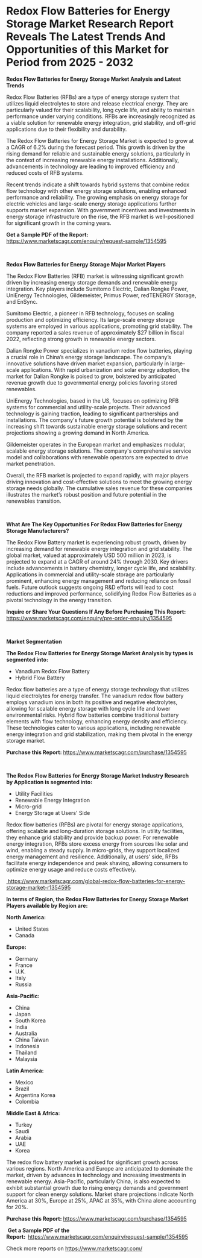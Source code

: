 <p><h1>Redox Flow Batteries for Energy Storage Market Research Report Reveals The Latest Trends And Opportunities of this Market for Period from 2025 - 2032</h1></p><p><strong>Redox Flow Batteries for Energy Storage Market Analysis and Latest Trends</strong></p>
<p><p>Redox Flow Batteries (RFBs) are a type of energy storage system that utilizes liquid electrolytes to store and release electrical energy. They are particularly valued for their scalability, long cycle life, and ability to maintain performance under varying conditions. RFBs are increasingly recognized as a viable solution for renewable energy integration, grid stability, and off-grid applications due to their flexibility and durability.</p><p>The Redox Flow Batteries for Energy Storage Market is expected to grow at a CAGR of 6.2% during the forecast period. This growth is driven by the rising demand for reliable and sustainable energy solutions, particularly in the context of increasing renewable energy installations. Additionally, advancements in technology are leading to improved efficiency and reduced costs of RFB systems. </p><p>Recent trends indicate a shift towards hybrid systems that combine redox flow technology with other energy storage solutions, enabling enhanced performance and reliability. The growing emphasis on energy storage for electric vehicles and large-scale energy storage applications further supports market expansion. With government incentives and investments in energy storage infrastructure on the rise, the RFB market is well-positioned for significant growth in the coming years.</p></p>
<p><strong>Get a Sample PDF of the Report:&nbsp;</strong> <a href="https://www.marketscagr.com/enquiry/request-sample/1354595?utm_campaign=1869&utm_medium=2&utm_source=Github&utm_content=ia&utm_term=04022025&utm_id=redox-flow-batteries-for-energy-storage">https://www.marketscagr.com/enquiry/request-sample/1354595</a></p>
<p>&nbsp;</p>
<p><strong>Redox Flow Batteries for Energy Storage Major Market Players</strong></p>
<p><p>The Redox Flow Batteries (RFB) market is witnessing significant growth driven by increasing energy storage demands and renewable energy integration. Key players include Sumitomo Electric, Dalian Rongke Power, UniEnergy Technologies, Gildemeister, Primus Power, redTENERGY Storage, and EnSync.</p><p>Sumitomo Electric, a pioneer in RFB technology, focuses on scaling production and optimizing efficiency. Its large-scale energy storage systems are employed in various applications, promoting grid stability. The company reported a sales revenue of approximately $27 billion in fiscal 2022, reflecting strong growth in renewable energy sectors.</p><p>Dalian Rongke Power specializes in vanadium redox flow batteries, playing a crucial role in China’s energy storage landscape. The company’s innovative solutions have driven market expansion, particularly in large-scale applications. With rapid urbanization and solar energy adoption, the market for Dalian Rongke is poised to grow, bolstered by anticipated revenue growth due to governmental energy policies favoring stored renewables.</p><p>UniEnergy Technologies, based in the US, focuses on optimizing RFB systems for commercial and utility-scale projects. Their advanced technology is gaining traction, leading to significant partnerships and installations. The company's future growth potential is bolstered by the increasing shift towards sustainable energy storage solutions and recent projections showing a growing demand in North America.</p><p>Gildemeister operates in the European market and emphasizes modular, scalable energy storage solutions. The company's comprehensive service model and collaborations with renewable operators are expected to drive market penetration. </p><p>Overall, the RFB market is projected to expand rapidly, with major players driving innovation and cost-effective solutions to meet the growing energy storage needs globally. The cumulative sales revenue for these companies illustrates the market’s robust position and future potential in the renewables transition.</p></p>
<p>&nbsp;</p>
<p><strong>What Are The Key Opportunities For Redox Flow Batteries for Energy Storage Manufacturers?</strong></p>
<p><p>The Redox Flow Battery market is experiencing robust growth, driven by increasing demand for renewable energy integration and grid stability. The global market, valued at approximately USD 500 million in 2023, is projected to expand at a CAGR of around 24% through 2030. Key drivers include advancements in battery chemistry, longer cycle life, and scalability. Applications in commercial and utility-scale storage are particularly prominent, enhancing energy management and reducing reliance on fossil fuels. Future outlook suggests ongoing R&D efforts will lead to cost reductions and improved performance, solidifying Redox Flow Batteries as a pivotal technology in the energy transition.</p></p>
<p><strong>Inquire or Share Your Questions If Any Before Purchasing This Report:</strong> <a href="https://www.marketscagr.com/enquiry/pre-order-enquiry/1354595?utm_campaign=1869&utm_medium=2&utm_source=Github&utm_content=ia&utm_term=04022025&utm_id=redox-flow-batteries-for-energy-storage">https://www.marketscagr.com/enquiry/pre-order-enquiry/1354595</a></p>
<p>&nbsp;</p>
<p><strong>Market Segmentation</strong></p>
<p><strong>The Redox Flow Batteries for Energy Storage Market Analysis by types is segmented into:</strong></p>
<p><ul><li>Vanadium Redox Flow Battery</li><li>Hybrid Flow Battery</li></ul></p>
<p><p>Redox flow batteries are a type of energy storage technology that utilizes liquid electrolytes for energy transfer. The vanadium redox flow battery employs vanadium ions in both its positive and negative electrolytes, allowing for scalable energy storage with long cycle life and lower environmental risks. Hybrid flow batteries combine traditional battery elements with flow technology, enhancing energy density and efficiency. These technologies cater to various applications, including renewable energy integration and grid stabilization, making them pivotal in the energy storage market.</p></p>
<p><strong>Purchase this Report:&nbsp;</strong><a href="https://www.marketscagr.com/purchase/1354595?utm_campaign=1869&utm_medium=2&utm_source=Github&utm_content=ia&utm_term=04022025&utm_id=redox-flow-batteries-for-energy-storage">https://www.marketscagr.com/purchase/1354595</a></p>
<p>&nbsp;</p>
<p><strong>The Redox Flow Batteries for Energy Storage Market Industry Research by Application is segmented into:</strong></p>
<p><ul><li>Utility Facilities</li><li>Renewable Energy Integration</li><li>Micro-grid</li><li>Energy Storage at Users' Side</li></ul></p>
<p><p>Redox flow batteries (RFBs) are pivotal for energy storage applications, offering scalable and long-duration storage solutions. In utility facilities, they enhance grid stability and provide backup power. For renewable energy integration, RFBs store excess energy from sources like solar and wind, enabling a steady supply. In micro-grids, they support localized energy management and resilience. Additionally, at users' side, RFBs facilitate energy independence and peak shaving, allowing consumers to optimize energy usage and reduce costs effectively.</p></p>
<p><a href="https://www.marketscagr.com/global-redox-flow-batteries-for-energy-storage-market-r1354595?utm_campaign=1869&utm_medium=2&utm_source=Github&utm_content=ia&utm_term=04022025&utm_id=redox-flow-batteries-for-energy-storage">&nbsp;https://www.marketscagr.com/global-redox-flow-batteries-for-energy-storage-market-r1354595</a></p>
<p><strong>In terms of Region, the Redox Flow Batteries for Energy Storage Market Players available by Region are:</strong></p>
<p>
    <p> <strong> North America: </strong>
        <ul>
            <li>United States</li>
            <li>Canada</li>
        </ul>
        </p> 
    <p> <strong> Europe: </strong>
        <ul>
            <li>Germany</li>
            <li>France</li>
            <li>U.K.</li>
            <li>Italy</li>
            <li>Russia</li>
        </ul>
        </p> 
    <p> <strong> Asia-Pacific: </strong>
        <ul>
            <li>China</li>
            <li>Japan</li>
            <li>South Korea</li>
            <li>India</li>
            <li>Australia</li>
            <li>China Taiwan</li>
            <li>Indonesia</li>
            <li>Thailand</li>
            <li>Malaysia</li>
        </ul>
        </p> 
    <p> <strong> Latin America: </strong>
        <ul>
            <li>Mexico</li>
            <li>Brazil</li>
            <li>Argentina Korea</li>
            <li>Colombia</li>
        </ul>
        </p> 
    <p> <strong> Middle East & Africa: </strong>
        <ul>
            <li>Turkey</li>
            <li>Saudi</li>
            <li>Arabia</li>
            <li>UAE</li>
            <li>Korea</li>
        </ul>
    </p>
    </p>
<p><p>The redox flow battery market is poised for significant growth across various regions. North America and Europe are anticipated to dominate the market, driven by advances in technology and increasing investments in renewable energy. Asia-Pacific, particularly China, is also expected to exhibit substantial growth due to rising energy demands and government support for clean energy solutions. Market share projections indicate North America at 30%, Europe at 25%, APAC at 35%, with China alone accounting for 20%.</p></p>
<p><strong>Purchase this Report: </strong><a href="https://www.marketscagr.com/purchase/1354595?utm_campaign=1869&utm_medium=2&utm_source=Github&utm_content=ia&utm_term=04022025&utm_id=redox-flow-batteries-for-energy-storage">https://www.marketscagr.com/purchase/1354595</a></p>
<p>&nbsp;<strong>Get a Sample PDF of the Report:&nbsp;&nbsp;</strong><a href="https://www.marketscagr.com/enquiry/request-sample/1354595?utm_campaign=1869&utm_medium=2&utm_source=Github&utm_content=ia&utm_term=04022025&utm_id=redox-flow-batteries-for-energy-storage">https://www.marketscagr.com/enquiry/request-sample/1354595</a></p>
<p><strong></strong></p>
<p>Check more reports on <a href="https://www.marketscagr.com/?utm_campaign=1869&utm_medium=2&utm_source=Github&utm_content=ia&utm_term=04022025&utm_id=redox-flow-batteries-for-energy-storage">https://www.marketscagr.com/</a></p>